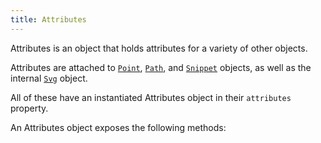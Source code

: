```yaml
---
title: Attributes
---
```


Attributes is an object that holds attributes for a variety of other objects.

Attributes are attached to [`Point`](/reference/api/point), [`Path`](/reference/api/path), and [`Snippet`](/reference/api/snippet) objects,
as well as the internal [`Svg`](/reference/api/svg) object. 

All of these have an instantiated Attributes object in their `attributes` property.

An Attributes object exposes the following methods:

<ReadMore list />
